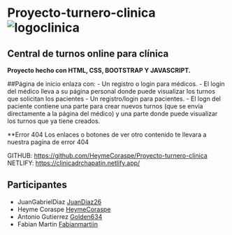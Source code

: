 # Proyecto-turnero-clinica ![logoclinica](https://github.com/HeymeCoraspe/Proyecto-turnero-clinica/assets/115550175/b48e36a9-dc1f-4496-9f71-40a4069f4f08)

## Central de turnos online para clínica

**Proyecto hecho con HTML, CSS, BOOTSTRAP Y JAVASCRIPT.**

##Página de inicio enlaza con:
    - Un registro o login para médicos.
    - El login del médico lleva a su página personal donde puede visualizar los turnos que solicitan los pacientes
    - Un registro/login para pacientes.
    - El logn del paciente contiene una parte para crear nuevos turnos (que se envía directamente a la página del médico) y una parte           donde puede visualizar los turnos que ya tiene creados.
    
**Error 404
Los enlaces o botones de ver otro contenido te llevara a nuestra pagina de error 404


GITHUB: https://github.com/HeymeCoraspe/Proyecto-turnero-clinica
NETLIFY: https://clinicadrchapatin.netlify.app/

## Participantes
- JuanGabrielDiaz [JuanDiaz26](https://github.com/JuanDiaz26) 
- Heyme Coraspe [HeymeCoraspe](https://github.com/HeymeCoraspe) 
- Antonio Gutierrez [Golden634](https://github.com/Antonio-gutierrezz)
- Fabian Martin [Fabianmartiin](https://github.com/Fabianmartiin)
